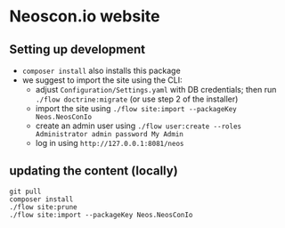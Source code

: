 # Neoscon.io website

## Setting up development

- `composer install` also installs this package
- we suggest to import the site using the CLI:
  - adjust `Configuration/Settings.yaml` with DB credentials; then run `./flow doctrine:migrate` (or use step 2 of the installer)
  - import the site using `./flow site:import --packageKey Neos.NeosConIo`
  - create an admin user using `./flow user:create --roles Administrator admin password My Admin`
  - log in using `http://127.0.0.1:8081/neos`

## updating the content (locally)

```
git pull
composer install
./flow site:prune
./flow site:import --packageKey Neos.NeosConIo
```
